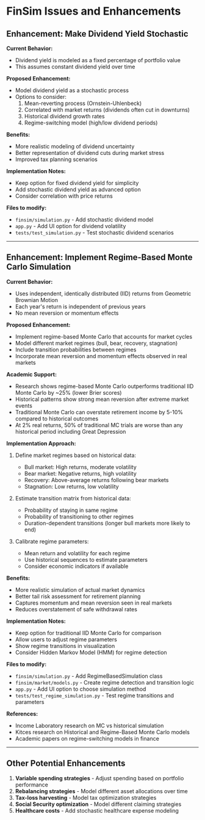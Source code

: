 # FinSim Issues and Enhancements

## Enhancement: Make Dividend Yield Stochastic

**Current Behavior:**
- Dividend yield is modeled as a fixed percentage of portfolio value
- This assumes constant dividend yield over time

**Proposed Enhancement:**
- Model dividend yield as a stochastic process
- Options to consider:
  1. Mean-reverting process (Ornstein-Uhlenbeck)
  2. Correlated with market returns (dividends often cut in downturns)
  3. Historical dividend growth rates
  4. Regime-switching model (high/low dividend periods)

**Benefits:**
- More realistic modeling of dividend uncertainty
- Better representation of dividend cuts during market stress
- Improved tax planning scenarios

**Implementation Notes:**
- Keep option for fixed dividend yield for simplicity
- Add stochastic dividend yield as advanced option
- Consider correlation with price returns

**Files to modify:**
- `finsim/simulation.py` - Add stochastic dividend model
- `app.py` - Add UI option for dividend volatility
- `tests/test_simulation.py` - Test stochastic dividend scenarios

---

## Enhancement: Implement Regime-Based Monte Carlo Simulation

**Current Behavior:**
- Uses independent, identically distributed (IID) returns from Geometric Brownian Motion
- Each year's return is independent of previous years
- No mean reversion or momentum effects

**Proposed Enhancement:**
- Implement regime-based Monte Carlo that accounts for market cycles
- Model different market regimes (bull, bear, recovery, stagnation)
- Include transition probabilities between regimes
- Incorporate mean reversion and momentum effects observed in real markets

**Academic Support:**
- Research shows regime-based Monte Carlo outperforms traditional IID Monte Carlo by ~25% (lower Brier scores)
- Historical patterns show strong mean reversion after extreme market events
- Traditional Monte Carlo can overstate retirement income by 5-10% compared to historical outcomes
- At 2% real returns, 50% of traditional MC trials are worse than any historical period including Great Depression

**Implementation Approach:**
1. Define market regimes based on historical data:
   - Bull market: High returns, moderate volatility
   - Bear market: Negative returns, high volatility  
   - Recovery: Above-average returns following bear markets
   - Stagnation: Low returns, low volatility

2. Estimate transition matrix from historical data:
   - Probability of staying in same regime
   - Probability of transitioning to other regimes
   - Duration-dependent transitions (longer bull markets more likely to end)

3. Calibrate regime parameters:
   - Mean return and volatility for each regime
   - Use historical sequences to estimate parameters
   - Consider economic indicators if available

**Benefits:**
- More realistic simulation of actual market dynamics
- Better tail risk assessment for retirement planning
- Captures momentum and mean reversion seen in real markets
- Reduces overstatement of safe withdrawal rates

**Implementation Notes:**
- Keep option for traditional IID Monte Carlo for comparison
- Allow users to adjust regime parameters
- Show regime transitions in visualization
- Consider Hidden Markov Model (HMM) for regime detection

**Files to modify:**
- `finsim/simulation.py` - Add RegimeBasedSimulation class
- `finsim/market/models.py` - Create regime detection and transition logic
- `app.py` - Add UI option to choose simulation method
- `tests/test_regime_simulation.py` - Test regime transitions and parameters

**References:**
- Income Laboratory research on MC vs historical simulation
- Kitces research on Historical and Regime-Based Monte Carlo models
- Academic papers on regime-switching models in finance

---

## Other Potential Enhancements

1. **Variable spending strategies** - Adjust spending based on portfolio performance
2. **Rebalancing strategies** - Model different asset allocations over time
3. **Tax-loss harvesting** - Model tax optimization strategies
4. **Social Security optimization** - Model different claiming strategies
5. **Healthcare costs** - Add stochastic healthcare expense modeling
